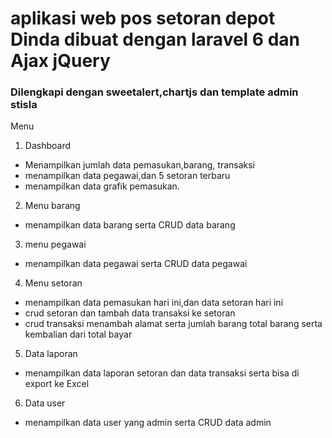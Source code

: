 # aplikasi web pos setoran depot Dinda dibuat dengan laravel 6 dan Ajax jQuery

### Dilengkapi dengan sweetalert,chartjs dan template admin stisla

Menu
1. Dashboard
- Menampilkan jumlah data pemasukan,barang, transaksi
- menampilkan data pegawai,dan 5 setoran terbaru
- menampilkan data grafik pemasukan.

2. Menu barang
- menampilkan data barang serta CRUD data barang

3. menu pegawai
- menampilkan data pegawai serta CRUD data pegawai

4. Menu setoran
- menampilkan data pemasukan hari ini,dan data setoran hari ini
- crud setoran dan tambah data transaksi ke setoran
- crud transaksi menambah alamat serta jumlah barang total barang serta kembalian dari total bayar

5. Data laporan
- menampilkan data laporan setoran dan data transaksi serta bisa di export ke Excel

6. Data user
- menampilkan data user yang admin serta CRUD data admin
